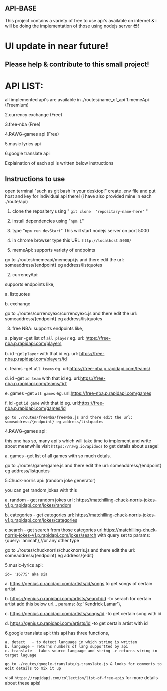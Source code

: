 API-BASE
------------------------

This project contains a variety of free to use api's available on internet & i will be doing the implementation of those using nodejs server 😎!

# UI update in near future!

## Please help & contribute to this small project!

# API LIST:
all implemented api's are available in ./routes/name_of_api
1.memeApi (Freemium) 

2.currency exchange (Free)

3.free-nba (Free)

4.RAWG-games api (Free)

5.music lyrics api

6.google translate api


Explaination of each api is written below instructions



## Instructions to use
open terminal "such as git bash in your desktop!"
create .env file and put host and key for individual api there! (i have also provided mine in each ./route/api)

1.  clone the repositery  using " `git clone  'repositary-name-here'` "

2.  install dependencies  using "` npm i `"

3.  type "` npm run devStart `" This will start nodejs server on port 5000

4.  in chrome browser type this URL` http://localhost:5000/`


1. memeApi:
supports variety of endpoints

go to ./routes/memeapi/memeapi.js and there edit the url:  someaddress/{endpoint} eg address/listquotes


2. currencyApi:

supports endpoints like,

a. listquotes

b. exchange

go to ./routes/currencyexc/currencyexc.js and there edit the url:  someaddress/{endpoint} eg address/listquotes


3. free NBA:
supports endpoints like,

a. player  -get list of `all player` eg. url: https://free-nba.p.rapidapi.com/players

b. id      -get `player` with that id eg. url: https://free-nba.p.rapidapi.com/players/id

c. teams   -get `all teams` eg. url:https://free-nba.p.rapidapi.com/teams/

d. id      -get `id team` with that id eg. url:https://free-nba.p.rapidapi.com/teams/`id`

e. games   -get `all games` eg. url:https://free-nba.p.rapidapi.com/games

f. id      -get `id game` with that id eg. url:https://free-nba.p.rapidapi.com/games/id

    go to ./routes/freeNba/freeNba.js and there edit the url:  someaddress/{endpoint} eg address/listquotes


4.RAWG-games api:

this one has so, many api's which will take time to implement and write about
meanwhile visit `https://rawg.io/apidocs` to get details about usage!

a. games    -get list of all games with so much detals.

go to ./routes/game/game.js and there edit the url:  someaddress/{endpoint} eg address/listquotes


5.Chuck-norris api: (random joke generator)

you can get random jokes with this

a. random - get random jokes url : https://matchilling-chuck-norris-jokes-v1.p.rapidapi.com/jokes/random

b. categories - get categories url: https://matchilling-chuck-norris-jokes-v1.p.rapidapi.com/jokes/categories

c.search - get search from those categories url:https://matchilling-chuck-norris-jokes-v1.p.rapidapi.com/jokes/search with query set to   params: {query: 'animal'},//or any other type

 go to ./routes/chucknorris/chucknorris.js and there edit the url:  someaddress/{endpoint} eg address/{edit}


5.music-lyrics api:

    id= '16775' aka sia

  a. https://genius.p.rapidapi.com/artists/id/songs to get songs of certain artist
  
  b. https://genius.p.rapidapi.com/artists/search/id -to serach for certain artist add this below url... params: {q: 'Kendrick Lamar'},
  
  c. https://genius.p.rapidapi.com/artists/songs/id  -to get certain song with id 

  d. https://genius.p.rapidapi.com/artists/id     -to get certain artist with id


6.google translate api:
    this api has three functions,

    a. detect   - to detect language in which string is written
    b. language - returns numbers of lang supportted by api
    c. translate - takes source language and string -> returns string in  target laguage

    go to ./routes/google-translate/g-translate.js & looks for comments to edit details to mix it up

visit `https://rapidapi.com/collection/list-of-free-apis` for more details about these apis!